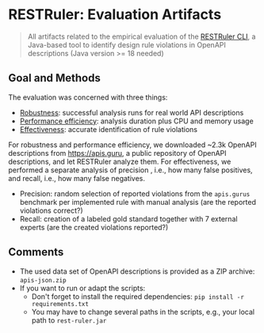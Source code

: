 # RESTRuler: Evaluation Artifacts
> All artifacts related to the empirical evaluation of the [RESTRuler CLI](https://github.com/restful-ma/rest-ruler), a Java-based tool to identify design rule violations in OpenAPI descriptions (Java version >= 18 needed)

## Goal and Methods

The evaluation was concerned with three things:

- [Robustness](./01-robustness/): successful analysis runs for real world API descriptions
- [Performance efficiency](./02-performance/): analysis duration plus CPU and memory usage
- [Effectiveness](./03-effectiveness/): accurate identification of rule violations

For robustness and performance efficiency, we downloaded ~2.3k OpenAPI descriptions from https://apis.guru, a public repository of OpenAPI descriptions, and let RESTRuler analyze them.
For effectiveness, we performed a separate analysis of precision , i.e., how many false
positives, and recall, i.e., how many false negatives.

- Precision: random selection of reported violations from the `apis.gurus` benchmark per implemented rule with manual analysis (are the reported violations correct?)
- Recall: creation of a labeled gold standard together with 7 external experts (are the created violations reported?)

## Comments

- The used data set of OpenAPI descriptions is provided as a ZIP archive: `apis-json.zip`
- If you want to run or adapt the scripts:
  - Don't forget to install the required dependencies: `pip install -r requirements.txt`
  - You may have to change several paths in the scripts, e.g., your local path to `rest-ruler.jar`